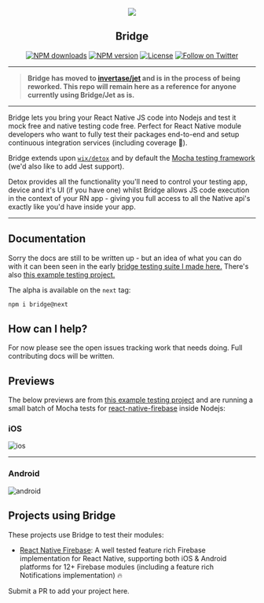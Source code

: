 <p align="center">
  <a href="https://github.com/Salakar/bridge">
    <img src="https://i.imgur.com/Srik55r.png"><br/>
  </a>
  <h2 align="center">Bridge</h2>
</p>

<p align="center">
  <a href="https://www.npmjs.com/package/bridge"><img src="https://img.shields.io/npm/dm/bridge.svg?style=flat-square" alt="NPM downloads"></a>
  <a href="https://www.npmjs.com/package/bridge"><img src="https://img.shields.io/npm/v/bridge.svg?style=flat-square" alt="NPM version"></a>
  <a href="/LICENSE"><img src="https://img.shields.io/npm/l/bridge.svg?style=flat-square" alt="License"></a>
  <a href="https://twitter.com/mikediarmid"><img src="https://img.shields.io/twitter/follow/mikediarmid.svg?style=social&label=Follow" alt="Follow on Twitter"></a>
</p>

----

> **Bridge has moved to [invertase/jet](https://github.com/invertase/jet) and is in the process of being reworked. This repo will remain here as a reference for anyone currently using Bridge/Jet as is.**

----

Bridge lets you bring your React Native JS code into Nodejs and test it mock free and native testing code free. Perfect for React Native module developers who want to fully test their packages end-to-end and setup continuous integration services (including coverage 💯).

Bridge extends upon [`wix/detox`](https://github.com/wix/detox) and by default the [Mocha testing framework](https://mochajs.org/) (we'd also like to add Jest support).

Detox provides all the functionality you'll need to control your testing app, device and it's UI (if you have one) whilst Bridge allows JS code execution in the context of your RN app - giving you full access to all the Native api's exactly like you'd have inside your app.

----

## Documentation

Sorry the docs are still to be written up - but an idea of what you can do with it can been seen in the early [bridge testing suite I made here.](https://github.com/invertase/react-native-firebase/blob/master/bridge/e2e/bridge.spec.js) There's also [this example testing project.](https://github.com/Salakar/react-native-firebase/tree/master/bridge)

The alpha is available on the `next` tag:

```bash
npm i bridge@next
```

## How can I help?

For now please see the open issues tracking work that needs doing. Full contributing docs will be written.

## Previews

The below previews are from [this example testing project](https://github.com/invertase/react-native-firebase/tree/master/bridge) and are running a small batch of Mocha tests for [react-native-firebase](https://github.com/invertase/react-native-firebase) inside Nodejs:

### iOS

![ios](https://cdn.discordapp.com/attachments/362967412175405059/428355596073435137/2018-03-28_01.46.19.gif)

----

### Android

![android](https://cdn.discordapp.com/attachments/362967412175405059/428357262055178240/2018-03-28_01.55.43.gif)


## Projects using Bridge

These projects use Bridge to test their modules:

- [React Native Firebase](https://github.com/invertase/react-native-firebase): A well tested feature rich Firebase implementation for React Native, supporting both iOS & Android platforms for 12+ Firebase modules (including a feature rich Notifications implementation) 🔥

Submit a PR to add your project here.
